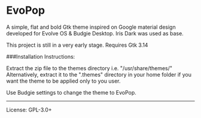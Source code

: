 EvoPop
====

A simple, flat and bold Gtk theme inspired on Google material design developed for Evolve OS  & Budgie Desktop.
Iris Dark was used as base.

This project is still in a very early stage.
Requires Gtk 3.14

###Installation Instructions:

Extract the zip file to the themes directory i.e. "/usr/share/themes/"
Alternatively, extract it to the ".themes" directory in your home folder if you want the theme to be applied only to you user.

Use Budgie settings to change the theme to EvoPop.

---

License: GPL-3.0+
